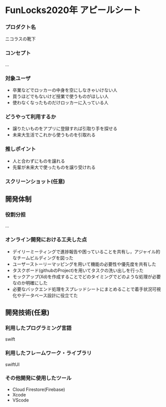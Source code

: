 # FunLocks2020年 アピールシート

### プロダクト名
ニコラスの靴下

### コンセプト
...

### 対象ユーザ
* 卒業などでロッカーの中身を空にしなきゃいけない人
* 買うほどでもないけど授業で使うものがほしい人
* 使わなくなったものだけロッカーに入っている人

### どうやって利用するか
* 譲りたいものをアプリに登録すれば引取り手を探せる
* 未来大生活でこれから使うものを引取れる

### 推しポイント
* 人と合わずにものを譲れる
* 先輩が未来大で使ったものを譲り受けれる

### スクリーンショット(任意)

## 開発体制
### 役割分担
...

### オンライン開発における工夫した点
* デイリーミーティングで進捗報告や困っていることを共有し，アジャイル的なチームビルディングを図った
* ユーザーストーリーマッピングを用いて機能の必要性や優先度を共有した
* タスクボード(githubのProject)を用いてタスクの洗い出しを行った
* モックアップ(Xd)を作成することでどのタイミングでどのような処理が必要なのか明確にした
* 必要なバックエンド処理をスプレッドシートにまとめることで着手状況可視化やデータベース設計に役立てた

## 開発技術(任意)
### 利用したプログラミング言語
swift

### 利用したフレームワーク・ライブラリ
swiftUI

### その他開発に使用したツール
* Cloud Firestore(Firebase)
* Xcode
* VScode
